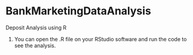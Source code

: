 # BankMarketingDataAnalysis
Deposit Analysis using R

1) You can open the .R file on your RStudio software and run the code to see the analysis.
